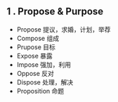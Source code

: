 ## 1 . Propose & Purpose
- Propose 提议，求婚，计划，举荐
- Compose 组成
- Prupose 目标
- Expose 暴露
- Impose 强加，利用
- Oppose 反对
- Dispose 处理，解决
- Proposition 命题
